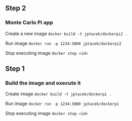 ## Step 2 ##
### Monte Carlo Pi app ###
Create a new image
`docker build -t jptacek/dockerpi2 .`

Run image
`docker run -p 1234:3000 jptacek/dockerpi2`

Stop executing image
`docker stop <id>`

## Step 1 ##
### Build the image and execute it ###

Create image 
`docker build -t jptacek/dockerpi .`

Run image
`docker run -p 1234:3000 jptacek/dockerpi`

Stop executing image
`docker stop <id>`